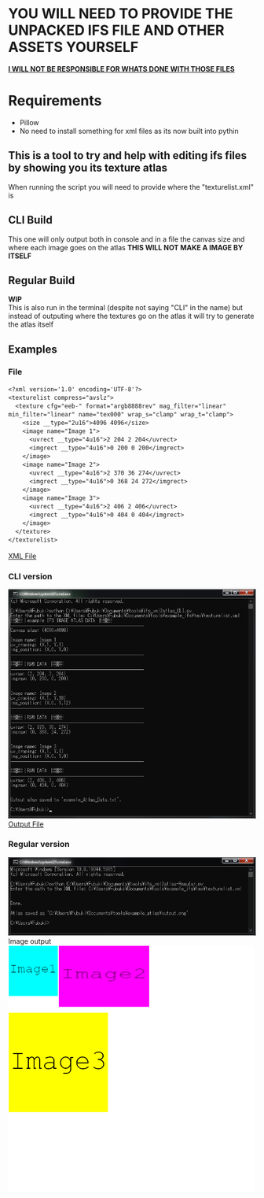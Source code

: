 # **YOU WILL NEED TO PROVIDE THE UNPACKED IFS FILE AND OTHER ASSETS YOURSELF**
<ins>**I WILL NOT BE RESPONSIBLE FOR WHATS DONE WITH THOSE FILES**</ins>

# Requirements
- Pillow
- No need to install something for xml files as its now built into pythin

## This is a tool to try and help with editing ifs files by showing you its texture atlas
When running the script you will need to provide where the "texturelist.xml" is

## CLI Build
This one will only output both in console and in a file the canvas size and where each image goes on the atlas **THIS WILL NOT MAKE A IMAGE BY ITSELF**

## Regular Build
**WIP**\
This is also run in the terminal (despite not saying "CLI" in the name) but instead of outputing where the textures go on the atlas it will try to generate the atlas itself

## Examples
### File
`<?xml version='1.0' encoding='UTF-8'?>`\
`<texturelist compress="avslz">`\
`  <texture cfg="eeb-" format="argb8888rev" mag_filter="linear" min_filter="linear" name="tex000" wrap_s="clamp" wrap_t="clamp">`\
`    <size __type="2u16">4096 4096</size>`\
`    <image name="Image 1">`\
`      <uvrect __type="4u16">2 204 2 204</uvrect>`\
`      <imgrect __type="4u16">0 200 0 200</imgrect>`\
`    </image>`\
`    <image name="Image 2">`\
`      <uvrect __type="4u16">2 370 36 274</uvrect>`\
`      <imgrect __type="4u16">0 368 24 272</imgrect>`\
`    </image>`\
`    <image name="Image 3">`\
`      <uvrect __type="4u16">2 406 2 406</uvrect>`\
`      <imgrect __type="4u16">0 404 0 404</imgrect>`\
`    </image>`\
`  </texture>`\
`</texturelist>`\
\
[XML File](https://github.com/The-Grace-God/ifs_xml2atlas/blob/main/example_ifs/tex/texturelist.xml)

### CLI version
![image](https://github.com/The-Grace-God/ifs_xml2atlas/blob/main/Example/image_2025-07-01_181639963.png?raw=true)\
[Output File](https://github.com/The-Grace-God/ifs_xml2atlas/blob/main/Example/example_Atlas_Data.txt)

### Regular version
![image](https://github.com/The-Grace-God/ifs_xml2atlas/blob/main/Example/image_2025-07-01_192821219.png?raw=true)\
Image output\
![image](https://raw.githubusercontent.com/The-Grace-God/ifs_xml2atlas/refs/heads/main/Example/output.png)
